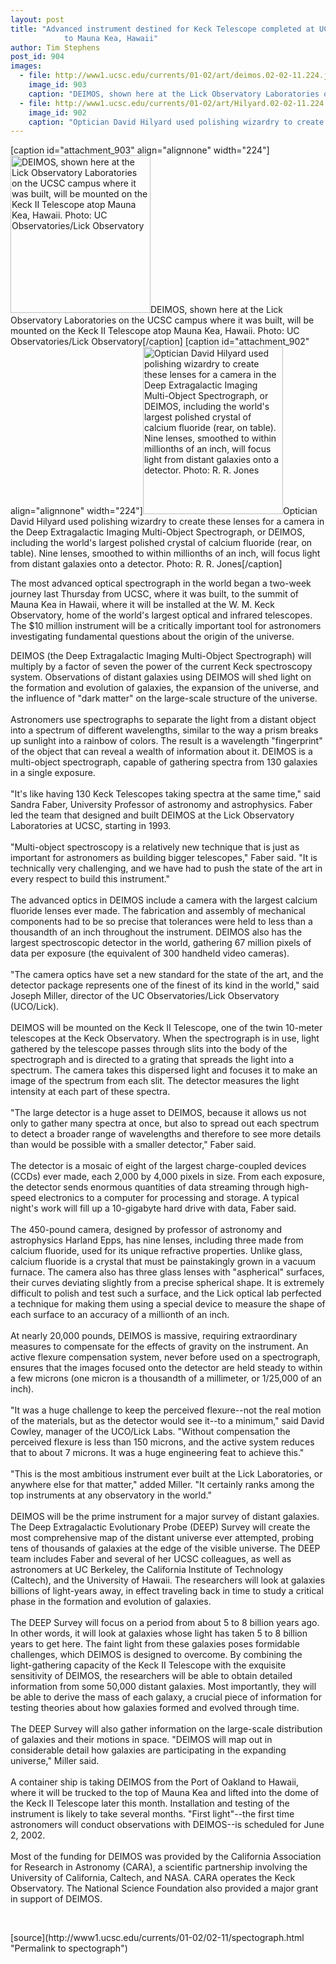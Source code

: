 ```yaml
---
layout: post
title: "Advanced instrument destined for Keck Telescope completed at UCSC, begins shipment
			to Mauna Kea, Hawaii"
author: Tim Stephens
post_id: 904
images:
  - file: http://www1.ucsc.edu/currents/01-02/art/deimos.02-02-11.224.jpg
    image_id: 903
    caption: "DEIMOS, shown here at the Lick Observatory Laboratories on the UCSC campus where it was built, will be mounted on the Keck II Telescope atop Mauna Kea, Hawaii. Photo: UC Observatories/Lick Observatory"
  - file: http://www1.ucsc.edu/currents/01-02/art/Hilyard.02-02-11.224.jpg
    image_id: 902
    caption: "Optician David Hilyard used polishing wizardry to create these lenses for a camera in the Deep Extragalactic Imaging Multi-Object Spectrograph, or DEIMOS, including the world's largest polished crystal of calcium fluoride (rear, on table). Nine lenses, smoothed to within millionths of an inch, will focus light from distant galaxies onto a detector. Photo: R. R. Jones"
---
```


[caption id="attachment_903" align="alignnone" width="224"]<a href="http://localhost/mysite/wp-content/uploads/2002/02/deimos.02-02-11.224.jpg"><img class="size-full wp-image-903" src="http://localhost/mysite/wp-content/uploads/2002/02/deimos.02-02-11.224.jpg" alt="DEIMOS, shown here at the Lick Observatory Laboratories on the UCSC campus where it was built, will be mounted on the Keck II Telescope atop Mauna Kea, Hawaii. Photo: UC Observatories/Lick Observatory" width="224" height="252" /></a>DEIMOS, shown here at the Lick Observatory Laboratories on the UCSC campus where it was built, will be mounted on the Keck II Telescope atop Mauna Kea, Hawaii. Photo: UC Observatories/Lick Observatory[/caption]
[caption id="attachment_902" align="alignnone" width="224"]<a href="http://localhost/mysite/wp-content/uploads/2002/02/Hilyard.02-02-11.224.jpg"><img class="size-full wp-image-902" src="http://localhost/mysite/wp-content/uploads/2002/02/Hilyard.02-02-11.224.jpg" alt="Optician David Hilyard used polishing wizardry to create these lenses for a camera in the Deep Extragalactic Imaging Multi-Object Spectrograph, or DEIMOS, including the world's largest polished crystal of calcium fluoride (rear, on table). Nine lenses, smoothed to within millionths of an inch, will focus light from distant galaxies onto a detector. Photo: R. R. Jones" width="224" height="268" /></a>Optician David Hilyard used polishing wizardry to create these lenses for a camera in the Deep Extragalactic Imaging Multi-Object Spectrograph, or DEIMOS, including the world's largest polished crystal of calcium fluoride (rear, on table). Nine lenses, smoothed to within millionths of an inch, will focus light from distant galaxies onto a detector. Photo: R. R. Jones[/caption]
<p>
  The most advanced optical spectrograph in the world began a two-week journey last Thursday from UCSC, where it was built, to the summit of Mauna Kea in Hawaii, where it will be installed at the W. M. Keck Observatory, home of the world's largest optical and infrared telescopes. The $10 million instrument will be a critically important tool for astronomers investigating fundamental questions about the origin of the universe.
</p>DEIMOS (the Deep Extragalactic Imaging Multi-Object Spectrograph) will multiply by a factor of seven the power of the current Keck spectroscopy system. Observations of distant galaxies using DEIMOS will shed light on the formation and evolution of galaxies, the expansion of the universe, and the influence of "dark matter" on the large-scale structure of the universe.<br>
<br>
Astronomers use spectrographs to separate the light from a distant object into a spectrum of different wavelengths, similar to the way a prism breaks up sunlight into a rainbow of colors. The result is a wavelength "fingerprint" of the object that can reveal a wealth of information about it. DEIMOS is a multi-object spectrograph, capable of gathering spectra from 130 galaxies in a single exposure.<br>
<br>
"It's like having 130 Keck Telescopes taking spectra at the same time," said Sandra Faber, University Professor of astronomy and astrophysics. Faber led the team that designed and built DEIMOS at the Lick Observatory Laboratories at UCSC, starting in 1993.<br>
<br>
"Multi-object spectroscopy is a relatively new technique that is just as important for astronomers as building bigger telescopes," Faber said. "It is technically very challenging, and we have had to push the state of the art in every respect to build this instrument."<br>
<br>
The advanced optics in DEIMOS include a camera with the largest calcium fluoride lenses ever made. The fabrication and assembly of mechanical components had to be so precise that tolerances were held to less than a thousandth of an inch throughout the instrument. DEIMOS also has the largest spectroscopic detector in the world, gathering 67 million pixels of data per exposure (the equivalent of 300 handheld video cameras).<br>
<br>
"The camera optics have set a new standard for the state of the art, and the detector package represents one of the finest of its kind in the world," said Joseph Miller, director of the UC Observatories/Lick Observatory (UCO/Lick).<br>
<br>
DEIMOS will be mounted on the Keck II Telescope, one of the twin 10-meter telescopes at the Keck Observatory. When the spectrograph is in use, light gathered by the telescope passes through slits into the body of the spectrograph and is directed to a grating that spreads the light into a spectrum. The camera takes this dispersed light and focuses it to make an image of the spectrum from each slit. The detector measures the light intensity at each part of these spectra.<br>
<br>
"The large detector is a huge asset to DEIMOS, because it allows us not only to gather many spectra at once, but also to spread out each spectrum to detect a broader range of wavelengths and therefore to see more details than would be possible with a smaller detector," Faber said.<br>
<br>
The detector is a mosaic of eight of the largest charge-coupled devices (CCDs) ever made, each 2,000 by 4,000 pixels in size. From each exposure, the detector sends enormous quantities of data streaming through high-speed electronics to a computer for processing and storage. A typical night's work will fill up a 10-gigabyte hard drive with data, Faber said.<br>
<br>
The 450-pound camera, designed by professor of astronomy and astrophysics Harland Epps, has nine lenses, including three made from calcium fluoride, used for its unique refractive properties. Unlike glass, calcium fluoride is a crystal that must be painstakingly grown in a vacuum furnace. The camera also has three glass lenses with "aspherical" surfaces, their curves deviating slightly from a precise spherical shape. It is extremely difficult to polish and test such a surface, and the Lick optical lab perfected a technique for making them using a special device to measure the shape of each surface to an accuracy of a millionth of an inch.<br>
<br>
At nearly 20,000 pounds, DEIMOS is massive, requiring extraordinary measures to compensate for the effects of gravity on the instrument. An active flexure compensation system, never before used on a spectrograph, ensures that the images focused onto the detector are held steady to within a few microns (one micron is a thousandth of a millimeter, or 1/25,000 of an inch).<br>
<br>
"It was a huge challenge to keep the perceived flexure--not the real motion of the materials, but as the detector would see it--to a minimum," said David Cowley, manager of the UCO/Lick Labs. "Without compensation the perceived flexure is less than 150 microns, and the active system reduces that to about 7 microns. It was a huge engineering feat to achieve this."<br>
<br>
"This is the most ambitious instrument ever built at the Lick Laboratories, or anywhere else for that matter," added Miller. "It certainly ranks among the top instruments at any observatory in the world."<br>
<br>
DEIMOS will be the prime instrument for a major survey of distant galaxies. The Deep Extragalactic Evolutionary Probe (DEEP) Survey will create the most comprehensive map of the distant universe ever attempted, probing tens of thousands of galaxies at the edge of the visible universe. The DEEP team includes Faber and several of her UCSC colleagues, as well as astronomers at UC Berkeley, the California Institute of Technology (Caltech), and the University of Hawaii. The researchers will look at galaxies billions of light-years away, in effect traveling back in time to study a critical phase in the formation and evolution of galaxies.<br>
<br>
The DEEP Survey will focus on a period from about 5 to 8 billion years ago. In other words, it will look at galaxies whose light has taken 5 to 8 billion years to get here. The faint light from these galaxies poses formidable challenges, which DEIMOS is designed to overcome. By combining the light-gathering capacity of the Keck II Telescope with the exquisite sensitivity of DEIMOS, the researchers will be able to obtain detailed information from some 50,000 distant galaxies. Most importantly, they will be able to derive the mass of each galaxy, a crucial piece of information for testing theories about how galaxies formed and evolved through time.<br>
<br>
The DEEP Survey will also gather information on the large-scale distribution of galaxies and their motions in space. "DEIMOS will map out in considerable detail how galaxies are participating in the expanding universe," Miller said.<br>
<br>
A container ship is taking DEIMOS from the Port of Oakland to Hawaii, where it will be trucked to the top of Mauna Kea and lifted into the dome of the Keck II Telescope later this month. Installation and testing of the instrument is likely to take several months. "First light"--the first time astronomers will conduct observations with DEIMOS--is scheduled for June 2, 2002.<br>
<br>
Most of the funding for DEIMOS was provided by the California Association for Research in Astronomy (CARA), a scientific partnership involving the University of California, Caltech, and NASA. CARA operates the Keck Observatory. The National Science Foundation also provided a major grant in support of DEIMOS.
<p>
  <br>

</p>
<p>

</p>
[source](http://www1.ucsc.edu/currents/01-02/02-11/spectograph.html "Permalink to spectograph")
